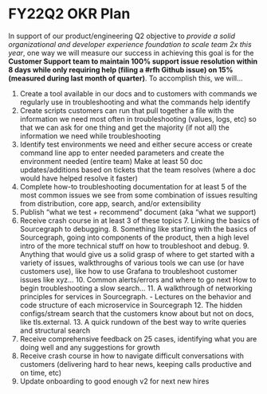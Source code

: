 # FY22Q2 OKR Plan

In support of our product/engineering Q2 objective to *provide a solid organizational and developer experience foundation to scale team 2x this year*, one way we will measure our success in achieving this goal is for the **Customer Support team to maintain 100% support issue resolution within 8 days while only requiring help (filing a #rfh Github issue) on 15% (measured during last month of quarter)**. To accomplish this, we will…

1. Create a tool available in our docs and to customers with commands we regularly use in troubleshooting and what the commands help identify
2. Create scripts customers can run that pull together a file with the information we need most often in troubleshooting (values, logs, etc) so that we can ask for one thing and get the majority (if not all) the information we need while troubleshooting
3. Identify test environments we need and either secure access or create command line app to enter needed parameters and create the environment needed
(entire team) Make at least 50 doc updates/additions based on tickets that the team resolves (where a doc would have helped resolve it faster)
4. Complete how-to troubleshooting documentation for at least 5 of the most common issues we see from some combination of issues resulting from distribution, core app, search, and/or extensibility
5. Publish “what we test + recommend” document (aka “what we support)
6. Receive crash course in at least 3 of these topics
	7. Linking the basics of Sourcegraph to debugging.
	8. Something like starting with the basics of Sourcegraph, going into components of the product, then a high level intro of the more technical stuff on how to troubleshoot and debug.
	9. Anything that would give us a solid grasp of where to get started with a variety of issues, walkthroughs of various tools we can use (or have customers use), like how to use Grafana to troubleshoot customer issues like xyz…
	10. Common alerts/errors and where to go next
	How to begin troubleshooting a slow search…
	11. A walkthrough of networking principles for services in Sourcegraph. - Lectures on the behavior and code structure of each microservice in Sourcegraph
	12. The hidden configs/stream search that the customers know about but not on docs, like tls.external.
	13. A quick rundown of the best way to write queries and structural search
14. Receive comprehensive feedback on 25 cases, identifying what you are doing well and any suggestions for growth
15. Receive crash course in how to navigate difficult conversations with customers (delivering hard to hear news, keeping calls productive and on time, etc)
16. Update onboarding to good enough v2 for next new hires
